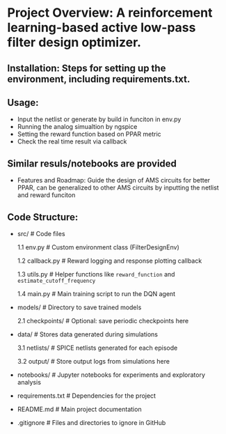 # Project Overview: A reinforcement learning-based active low-pass filter design optimizer.

## Installation: Steps for setting up the environment, including requirements.txt.

## Usage: 
* Input the netlist or generate by build in funciton in env.py
* Running the analog simualtion by ngspice
* Setting the reward function based on PPAR metric
* Check the real time result via callback

## Similar resuls/notebooks are provided

* Features and Roadmap: Guide the design of AMS circuits for better PPAR, can be generalized to other AMS circuits by inputting the netlist and reward funciton

## Code Structure: 

* src/                     # Code files

  1.1 env.py               # Custom environment class (FilterDesignEnv)
  
  1.2 callback.py          # Reward logging and response plotting callback
  
  1.3 utils.py             # Helper functions like `reward_function` and `estimate_cutoff_frequency`
  
  1.4 main.py              # Main training script to run the DQN agent

* models/                  # Directory to save trained models

  2.1 checkpoints/         # Optional: save periodic checkpoints here

* data/                    # Stores data generated during simulations

  3.1 netlists/            # SPICE netlists generated for each episode

  3.2 output/              # Store output logs from simulations here

* notebooks/               # Jupyter notebooks for experiments and exploratory analysis

* requirements.txt         # Dependencies for the project

* README.md                # Main project documentation

* .gitignore               # Files and directories to ignore in GitHub
